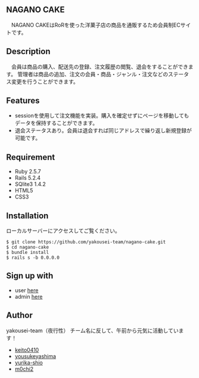 ## NAGANO CAKE
　NAGANO CAKEはRoRを使った洋菓子店の商品を通販するため会員制ECサイトです。

## Description
　会員は商品の購入、配送先の登録、注文履歴の閲覧、退会をすることができます。
管理者は商品の追加、注文の会員・商品・ジャンル・注文などのステータス変更を行うことができます。

## Features
- sessionを使用して注文機能を実装。購入を確定せずにページを移動してもデータを保持することができます。
- 退会ステータスあり。会員は退会すれば同じアドレスで繰り返し新規登録が可能です。

## Requirement
- Ruby 2.5.7
- Rails 5.2.4
- SQlite3 1.4.2
- HTML5
- CSS3

## Installation
ローカルサーバーにアクセスしてご覧ください。
```
$ git clone https://github.com/yakousei-team/nagano-cake.git
$ cd nagano-cake
$ bundle install
$ rails s -b 0.0.0.0
```

## Sign up with
- user  [here](http://localhost:3000/)
- admin [here](http://localhost:3000/admins/sign_up)

## Author
yakousei-team（夜行性）
チーム名に反して、午前から元気に活動しています！

- [keito0410](https://github.com/keito0410)
- [yousukeyashima](https://github.com/yousukeyashima)
- [yurika-shio](https://github.com/yurika-shio)
- [m0chi2](https://github.com/m0chi2)